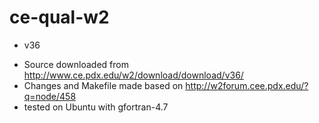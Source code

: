 ce-qual-w2
==========


* v36

- Source downloaded from http://www.ce.pdx.edu/w2/download/download/v36/
- Changes and Makefile made based on http://w2forum.cee.pdx.edu/?q=node/458
- tested on Ubuntu with gfortran-4.7